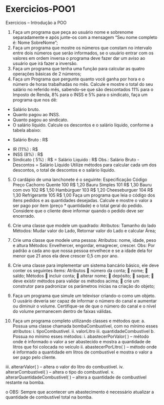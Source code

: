 # Exercicios-POO1

Exercicios – Introdução a POO

1. Faça um programa que peça ao usuário nome e sobrenome separadamente
e após junte-os com a mensagem “Seu nome completo é: Nome
SobreNome”;
2. Faça um programa que mostre os números que constam no intervalo entre
dois números que serão informados, se o usuário entrar com os valores em
ordem inversa o programa deve fazer dar um aviso ao usuário que irá fazer
a inversão.
3. Faça um programa que tenha uma função para calcular as quatro operações
básicas de 2 números;
4. Faça um Programa que pergunte quanto você ganha por hora e o número de
horas trabalhadas no mês. Calcule e mostre o total do seu salário no referido
mês, sabendo-se que são descontados 11% para o Imposto de Renda, 8%
para o INSS e 5% para o sindicato, faça um programa que nos dê:
- Salário bruto.
- Quanto pagou ao INSS.
- Quanto pagou ao sindicato.
- O salário líquido.
Calcule os descontos e o salário líquido, conforme a tabela abaixo:
+ Salário Bruto : R$
- IR (11%) : R$
- INSS (8%) : R$
- Sindicato ( 5%) : R$
= Salário Liquido : R$
Obs.: Salário Bruto - Descontos = Salário Líquido
Utilize métodos para calcular cada um dos descontos, o total de descontos e
o salário líquido.
5. O cardápio de uma lanchonete é o seguinte:
Especificação Código Preço
Cachorro Quente 100 R$ 1,20
Bauru Simples 101 R$ 1,30
Bauru com ovo 102 R$ 1,50
Hambúrguer 103 R$ 1,20
Cheeseburguer 104 R$ 1,30
Refrigerante 105 R$ 1,00
Faça um programa que leia o código dos itens pedidos e as quantidades
desejadas. Calcule e mostre o valor a ser pago por item (preço * quantidade)
e o total geral do pedido. Considere que o cliente deve informar quando o
pedido deve ser encerrado.
6. Crie uma classe que modele um quadrado:
Atributos: Tamanho do lado
Métodos: Mudar valor do Lado, Retornar valor do Lado e calcular Área;
7. Crie uma classe que modele uma pessoa:
Atributos: nome, idade, peso e altura
Métodos: Envelhercer, engordar, emagrecer, crescer.
Obs: Por padrão a cada ano que nossa pessoa envelhece e se a idade dela
for menor que 21 anos ela deve crescer 0,5 cm por ano.

8. Crie uma classe para implementar um sistema bancário básico, ele deve conter
os seguintes items:
Atributos
 número da conta;
 nome;
 saldo;
Métodos
 incluir conta;
 alterar nome;
 depósito;
 saque;
 deve existir métodos para validar os métodos acima;
 crie um construtor para padronizar os parâmetros inicias na criação
do objeto;

10. Faça um programa que simule um televisor criando-o como um objeto. O
uusário deveria ser capaz de informar o número do canal e aumentar ou
diminuir o volume. Certifique-se de que o número do canal e o nível do
volume permanecem dentro de faixas válidas.
11. Faça um programa completo utilizando classes e métodos que:
a. Possua uma classe chamada bombaCombustível, com no mínimo
esses atributos:
i. tipoCombustivel.
ii. valorLitro
iii. quantidadeCombustivel
b. Possua no mínimo esses métodos:
i. abastecerPorValor( ) – método onde é informado o valor a ser
abastecido e mostra a quantidade de litros que foi colocada no
veículo
ii. abastecerPorLitro( ) – método onde é informado a quantidade
em litros de combustível e mostra o valor a ser pago pelo
cliente.

iii. alterarValor( ) – altera o valor do litro do combustível.
iv. alterarCombustivel( ) – altera o tipo do combustível.
v. alterarQuantidadeCombustivel( ) – altera a quantidade de
combustível restante na bomba.

o OBS: Sempre que acontecer um abastecimento é necessário atualizar
a quantidade de combustível total na bomba.
